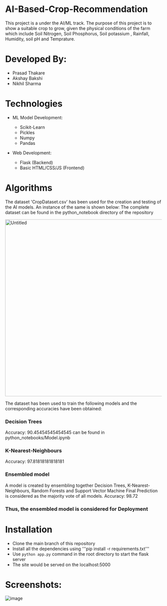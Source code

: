 # AI-Based-Crop-Recommendation
This project is a under the AI/ML track. The purpose of this project is to show a suitable crop to grow, 
given the physical conditions of the farm which include Soil Nitrogen, Soil Phosphorus, Soil potassium
, Rainfall, Humidity, soil pH and Temprature.

# Developed By:
* Prasad Thakare
* Akshay Bakshi
* Nikhil Sharma

# Technologies

* ML Model Development:
  * Scikit-Learn
  * Pickles
  * Numpy
  * Pandas
  
* Web Development:
  * Flask (Backend)
  * Basic HTML/CSS/JS (Frontend)

# Algorithms
The dataset 'CropDataset.csv' has been used for the creation and testing of the AI models. An instance of the same is shown below:
The complete dataset can be found in the python_notebook directory of the repository

<img width="567" alt="Untitled" src="https://user-images.githubusercontent.com/56474333/102003799-af144d80-3d30-11eb-81b3-34d56a819bd9.png">

The dataset has been used to train the following models and the corresponding accuracies have been obtained:
### Decision Trees
Accuracy: 90.45454545454545
can be found in python_notebooks/Model.ipynb 

### K-Nearest-Neighbours
Accuracy: 97.81818181818181

### Ensembled model 
A model is created by ensembling together Decision Trees, K-Nearest-Neighbours, Random Forests and Support Vector Machine
Final Prediction is considered as the majority vote of all models.
Accuracy: 98.72

### Thus, the ensembled model is considered for Deployment

# Installation

* Clone the main branch of this repository
* Install all the dependencies using
'''pip install -r requirements.txt'''
* Use ```python app.py``` command in the root directory to start the flask server
* The site would be served on the localhost:5000

# Screenshots:

![image](https://user-images.githubusercontent.com/56474333/102004417-711a2800-3d36-11eb-874d-182b5ee108ce.png)





